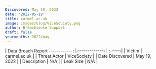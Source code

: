 ```yaml
---
Discovered: May 19, 2022
date: '2022-05-19'
title: carmel.ac.uk
image: images/blog/ViceSociety.png
author: Breachsense Support
draft: false
yearmonths: 2022/may
---
```



| Data Breach Report
------------:   |:-------------:    | :-----:|
| Victim    | carmel.ac.uk      | 
| Threat Actor    | ViceSociety      | 
| Date Discovered    | May 19, 2022      | 
| Description    | N/A      | 
| Leak Size    | N/A      | 

